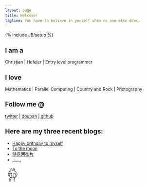 ```yaml
---
layout: page
title: Welcome!
tagline: You have to believe in youself when no one else does.
---
```

{% include JB/setup %}

## I am a
Christian | Hefeier | Entry level programmer

## I love
Mathematics | Parallel Computing | Country and Rock | Photography

## Follow me @
[twitter](https://twitter.com/ailurus1991) | [douban](http://www.douban.com/people/ailurus1991/) | [github](https://github.com/pandachow)

## Here are my three recent blogs:
* [Happy brithday to myself](http://xiaoxiongmao.me/life/2013/04/11/happy-birthday-to-myself/)
* [To the moon](http://xiaoxiongmao.me/life/2013/02/24/to-the-moon/)
* [随意两张片](http://xiaoxiongmao.me/life/2013/02/01/two-pictures-recall-my-memory/)
* [.......](http://xiaoxiongmao.me/archive.html)

![](/assets/files/2013/misc/tuzki_002.gif)